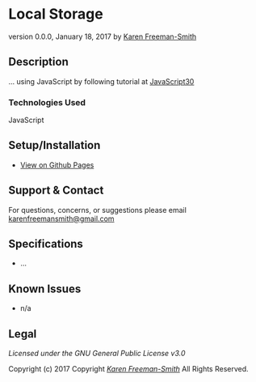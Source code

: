 # Local Storage
version 0.0.0, January 18, 2017
by [Karen Freeman-Smith](https://karenfreemansmith.github.io)

## Description
... using JavaScript by following tutorial at [JavaScript30](https://github.com/wesbos/JavaScript30)

### Technologies Used
JavaScript

## Setup/Installation
* [View on Github Pages](https://karenfreemansmith.github.io/JS30-Day15-LocalStorage)

## Support & Contact
For questions, concerns, or suggestions please email karenfreemansmith@gmail.com

## Specifications
* ...

## Known Issues
* n/a

## Legal
*Licensed under the GNU General Public License v3.0*

Copyright (c) 2017 Copyright _[Karen Freeman-Smith](https://karenfreemansmith.github.io)_ All Rights Reserved.
